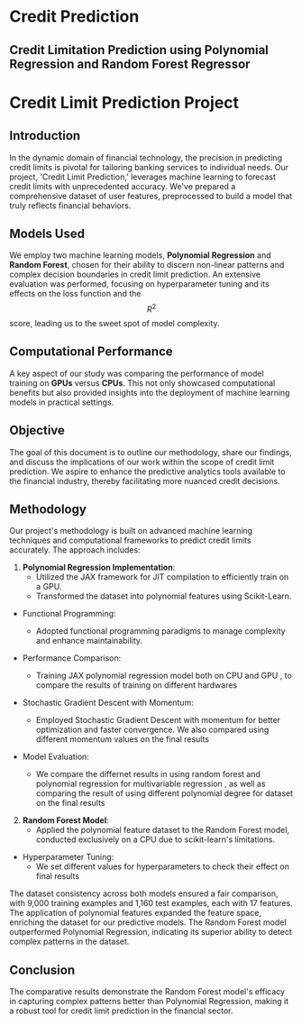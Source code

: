 # Credit Prediction
## Credit Limitation Prediction using Polynomial Regression and Random Forest Regressor

# Credit Limit Prediction Project

## Introduction
In the dynamic domain of financial technology, the precision in predicting credit limits is pivotal for tailoring banking services to individual needs. Our project, 'Credit Limit Prediction,' leverages machine learning to forecast credit limits with unprecedented accuracy. We've prepared a comprehensive dataset of user features, preprocessed to build a model that truly reflects financial behaviors.

## Models Used
We employ two machine learning models, **Polynomial Regression** and **Random Forest**, chosen for their ability to discern non-linear patterns and complex decision boundaries in credit limit prediction. An extensive evaluation was performed, focusing on hyperparameter tuning and its effects on the loss function and the $$ R^2 $$ score, leading us to the sweet spot of model complexity.

## Computational Performance
A key aspect of our study was comparing the performance of model training on **GPUs** versus **CPUs**. This not only showcased computational benefits but also provided insights into the deployment of machine learning models in practical settings.

## Objective
The goal of this document is to outline our methodology, share our findings, and discuss the implications of our work within the scope of credit limit prediction. We aspire to enhance the predictive analytics tools available to the financial industry, thereby facilitating more nuanced credit decisions.

## Methodology
Our project's methodology is built on advanced machine learning techniques and computational frameworks to predict credit limits accurately. The approach includes:

1. **Polynomial Regression Implementation**:
   - Utilized the JAX framework for JIT compilation to efficiently train on a GPU.
   - Transformed the dataset into polynomial features using Scikit-Learn.

*  Functional Programming:
   - Adopted functional programming paradigms to manage complexity and enhance maintainability.

*  Performance Comparison:
   - Training JAX polynomial regression model both on CPU and GPU , to compare the results of training on different hardwares

*  Stochastic Gradient Descent with Momentum:
   - Employed Stochastic Gradient Descent with momentum for better optimization and faster convergence. We also compared using different momentum values on the final results

*  Model Evaluation:
   - We compare the differnet results in using random forest and polynomial regression for multivariable regression , as well as comparing the result of using different polynomial degree for dataset on the final results

2. **Random Forest Model**:
   - Applied the polynomial feature dataset to the Random Forest model, conducted exclusively on a CPU due to scikit-learn's limitations.

*  Hyperparameter Tuning:
   - We set different values for hyperparameters to check their effect on final results 


The dataset consistency across both models ensured a fair comparison, with 9,000 training examples and 1,160 test examples, each with 17 features. The application of polynomial features expanded the feature space, enriching the dataset for our predictive models. The Random Forest model outperformed Polynomial Regression, indicating its superior ability to detect complex patterns in the dataset.

## Conclusion
The comparative results demonstrate the Random Forest model's efficacy in capturing complex patterns better than Polynomial Regression, making it a robust tool for credit limit prediction in the financial sector.

